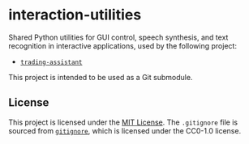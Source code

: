 # interaction-utilities

<!-- Shared Python utilities for GUI control, speech synthesis, and text
recognition -->

Shared Python utilities for GUI control, speech synthesis, and text recognition
in interactive applications, used by the following project:
  * [`trading-assistant`](https://github.com/carmine560/trading-assistant)

This project is intended to be used as a Git submodule.

## License

This project is licensed under the [MIT License](LICENSE). The `.gitignore`
file is sourced from [`gitignore`](https://github.com/github/gitignore), which
is licensed under the CC0-1.0 license.
